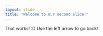 ```yaml
---
layout: slide
title: "Welcome to our second slide!"
---
```

That works! :D
Use the left arrow to go back!
